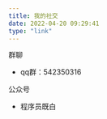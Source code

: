 ```yaml
---
title: 我的社交
date: 2022-04-20 09:29:41
type: "link"
---
```

<div>
    群聊
    <ul>
        <li>qq群：542350316</li>
    </ul>
</div>
<div>
    公众号
    <ul>
        <li>程序员既白</li>
    </ul>
</div>